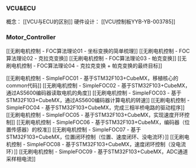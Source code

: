 ### VCU&ECU
概念：
[[VCU与ECU的区别]]
硬件设计：
[[VCU控制板YYB-YB-003785]]

### Motor_Controller
[[无刷电机控制 - FOC算法理论01 - 坐标变换的简单梳理]]
[[无刷电机控制 - FOC算法理论02 - 克拉克变换]]
[[无刷电机控制 - FOC算法理论03 - 帕克变换]]
[[无刷电机控制 - FOC算法理论04 - 克拉克变换 + 帕克变换的最终目标]]

[[无刷电机控制 - SimpleFOC01 - 基于STM32F103+CubeMX，移植核心的common代码]]
[[无刷电机控制 - SimpleFOC02 - 基于STM32F103+CubeMX，通过AS5600编码器读取电机的角度]]
[[无刷电机控制 - SimpleFOC03 - 基于STM32F103+CubeMX，通过AS5600编码器计算电机的转速]]
[[无刷电机控制 - SimpleFOC04 - 基于STM32F103+CubeMX，完成三相半桥电路的驱动程序]]
[[无刷电机控制 - SimpleFOC05 - 基于STM32F103+CubeMX，实现速度开环控制]]
[[无刷电机控制 - SimpleFOC06 - 基于STM32F103+CubeMX，编码器（位置传感器）的校准]]
[[无刷电机控制 - SimpleFOC07 - 基于STM32F103+CubeMX，位置闭环控制（位置、速度闭环、没电流环）]]
[[无刷电机控制 - SimpleFOC08 - 基于STM32F103+CubeMX，速度闭环控制（没电流环）]]
[[无刷电机控制 - SimpleFOC09 - 基于STM32F103+CubeMX，ADC通道采样相电流]]


